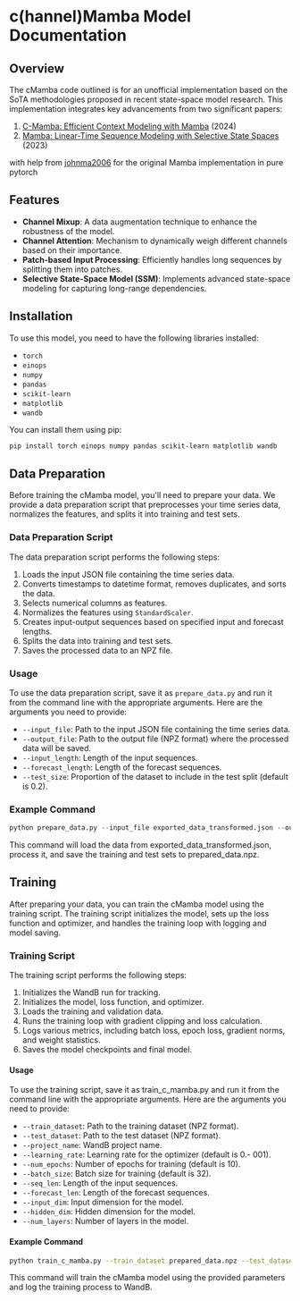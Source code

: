 # c(hannel)Mamba Model Documentation

## Overview

The cMamba code outlined is for an unofficial implementation based on the SoTA methodologies proposed in recent state-space model research. This implementation integrates key advancements from two significant papers:

1. [C-Mamba: Efficient Context Modeling with Mamba](https://arxiv.org/abs/2406.05316v1) (2024)
2. [Mamba: Linear-Time Sequence Modeling with Selective State Spaces](https://arxiv.org/abs/2312.00752v2) (2023)

with help from [johnma2006](https://github.com/johnma2006/mamba-minimal/) for the original Mamba implementation in pure pytorch

## Features

- **Channel Mixup**: A data augmentation technique to enhance the robustness of the model.
- **Channel Attention**: Mechanism to dynamically weigh different channels based on their importance.
- **Patch-based Input Processing**: Efficiently handles long sequences by splitting them into patches.
- **Selective State-Space Model (SSM)**: Implements advanced state-space modeling for capturing long-range dependencies.

## Installation

To use this model, you need to have the following libraries installed:
- `torch`
- `einops`
- `numpy`
- `pandas`
- `scikit-learn`
- `matplotlib`
- `wandb`

You can install them using pip:

```bash
pip install torch einops numpy pandas scikit-learn matplotlib wandb
```

## Data Preparation

Before training the cMamba model, you'll need to prepare your data. We provide a data preparation script that preprocesses your time series data, normalizes the features, and splits it into training and test sets.

### Data Preparation Script

The data preparation script performs the following steps:
1. Loads the input JSON file containing the time series data.
2. Converts timestamps to datetime format, removes duplicates, and sorts the data.
3. Selects numerical columns as features.
4. Normalizes the features using `StandardScaler`.
5. Creates input-output sequences based on specified input and forecast lengths.
6. Splits the data into training and test sets.
7. Saves the processed data to an NPZ file.

### Usage

To use the data preparation script, save it as `prepare_data.py` and run it from the command line with the appropriate arguments. Here are the arguments you need to provide:

- `--input_file`: Path to the input JSON file containing the time series data.
- `--output_file`: Path to the output file (NPZ format) where the processed data will be saved.
- `--input_length`: Length of the input sequences.
- `--forecast_length`: Length of the forecast sequences.
- `--test_size`: Proportion of the dataset to include in the test split (default is 0.2).

### Example Command

```python
python prepare_data.py --input_file exported_data_transformed.json --output_file prepared_data.npz --input_length 96 --forecast_length 96 --test_size 0.2
```

This command will load the data from exported_data_transformed.json, process it, and save the training and test sets to prepared_data.npz.

## Training

After preparing your data, you can train the cMamba model using the training script. The training script initializes the model, sets up the loss function and optimizer, and handles the training loop with logging and model saving.

### Training Script

The training script performs the following steps:

1. Initializes the WandB run for tracking.
2. Initializes the model, loss function, and optimizer.
3. Loads the training and validation data.
4. Runs the training loop with gradient clipping and loss calculation.
5. Logs various metrics, including batch loss, epoch loss, gradient norms, and weight statistics.
6. Saves the model checkpoints and final model.

#### Usage

To use the training script, save it as train_c_mamba.py and run it from the command line with the appropriate arguments. Here are the arguments you need to provide:

- `--train_dataset`: Path to the training dataset (NPZ format).
- `--test_dataset`: Path to the test dataset (NPZ format).
- `--project_name`: WandB project name.
- `--learning_rate`: Learning rate for the optimizer (default is 0.- 001).
- `--num_epochs`: Number of epochs for training (default is 10).
- `--batch_size`: Batch size for training (default is 32).
- `--seq_len`: Length of the input sequences.
- `--forecast_len`: Length of the forecast sequences.
- `--input_dim`: Input dimension for the model.
- `--hidden_dim`: Hidden dimension for the model.
- `--num_layers`: Number of layers in the model.


#### Example Command

```bash
python train_c_mamba.py --train_dataset prepared_data.npz --test_dataset prepared_data.npz --seq_len 96 --forecast_len 96 --input_dim 17 --hidden_dim 128 --num_layers 4 --project_name my_c_mamba_project --learning_rate 0.001 --num_epochs 10 --batch_size 32
```

This command will train the cMamba model using the provided parameters and log the training process to WandB.
